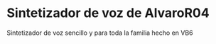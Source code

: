 # Sintetizador de voz de AlvaroR04
Sintetizador de voz sencillo y para toda la familia hecho en VB6
